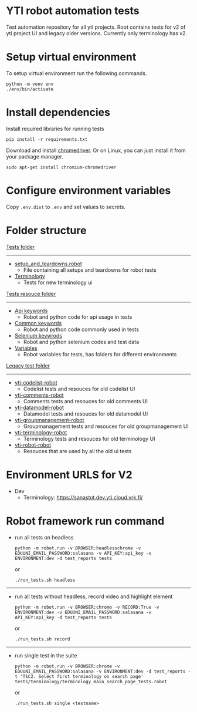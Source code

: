 YTI robot automation tests
===============================
Test automation repository for all yti projects. Root contains tests for v2 of yti project UI and legacy older versions. Currently only terminology has v2. 

Setup virtual environment
=========================

To setup virtual environment run the following commands.

```
python -m venv env
./env/bin/activate
```


Install dependencies
====================

Install required libraries for running tests
```
pip install -r requirements.txt
```

Download and install [chromedriver](https://chromedriver.chromium.org/downloads). Or on Linux, you can just install it from your package manager.

```
sudo apt-get install chromium-chromedriver
```

Configure environment variables
===============================

Copy `.env.dist` to `.env` and set values to secrets.

Folder structure
================
[Tests folder](tests)
____________________________
  * [setup_and_teardowns.robot](tests//setup_and_teardowns.robot)
    * File containing all setups and teardowns for robot tests
  * [Terminology](tests//Terminology)
    * Tests for new terminology ui

[Tests resouce folder](resouces)
________________________________
  * [Api keywords](resouces//api&#32;keywords)
    * Robot and python code for api usage in tests
  * [Common keywords](resouces//common&#32;keywords)
    * Robot and python code commonly used in tests
  * [Selenium keywrods](resouces//selenium&#32;keywords)
    * Robot and python selenium codes and test data
  * [Variables](resouces//variables)
    * Robot variables for tests, has folders for different environments

[Legacy test folder](legacy)  
____________________________
  * [yti-codelist-robot](legacy//yti-codelist-robot)
    * Codelist tests and resouces for old codelist UI
  * [yti-comments-robot](legacy//yti-comments-robot)
    * Comments tests and resouces for old comments UI
  * [yti-datamodel-robot](legacy//yti-datamodel-robot)
    * Datamodel tests and resouces for old datamodel UI
  * [yti-groupmanagement-robot](legacy//yti-groupmanagement-robot)
    * Groupmanagement tests and resouces for old groupmanagement UI
  * [yti-terminology-robot](legacy//yti-terminology-robot)
    * Terminology tests and resouces for old terminology UI
  * [yti-robot-robot](legacy//yti-robot-common)
    * Resouces that are used by all the old ui tests

Environment URLS for V2
================
* Dev
    * Terminology: https://sanastot.dev.yti.cloud.vrk.fi/

Robot framework run command
===========================
* run all tests on headless
    ```
    python -m robot.run -v BROWSER:headlesschrome -v EDUUNI_EMAIL_PASSWORD:salasana -v API_KEY:api_key -v ENVIRONMENT:dev -d test_reports tests
    ```

    or

    ```
    ./run_tests.sh headless
    ```
____________________________
* run all tests without headless, record video and highlight element
    ```
    python -m robot.run -v BROWSER:chrome -v RECORD:True -v ENVIRONMENT:dev -v EDUUNI_EMAIL_PASSWORD:salasana -v API_KEY:api_key -d test_reports tests
    ```

    or

    ```
    ./run_tests.sh record
    ```
____________________________
* run single test in the suite
    ```
    python -m robot.run -v BROWSER:chrome -v EDUUNI_EMAIL_PASSWORD:salasana -v ENVIRONMENT:dev -d test_reports -t 'T1C2. Select first terminology on search page' tests/terminology/terminology_main_search_page_tests.robot
    ```

    or

    ```
    ./run_tests.sh single <testname>
    ```